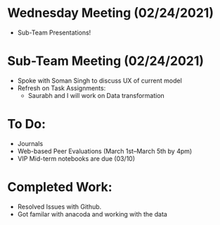# Wednesday Meeting (02/24/2021)
- Sub-Team Presentations!

# Sub-Team Meeting (02/24/2021)
- Spoke with Soman Singh to discuss UX of current model
- Refresh on Task Assignments:
    - Saurabh and I will work on Data transformation
    
# To Do:
- Journals
- Web-based Peer Evaluations (March 1st–March 5th by 4pm)
- VIP Mid-term notebooks are due (03/10)

# Completed Work:
- Resolved Issues with Github.
- Got familar with anacoda and working with the data
